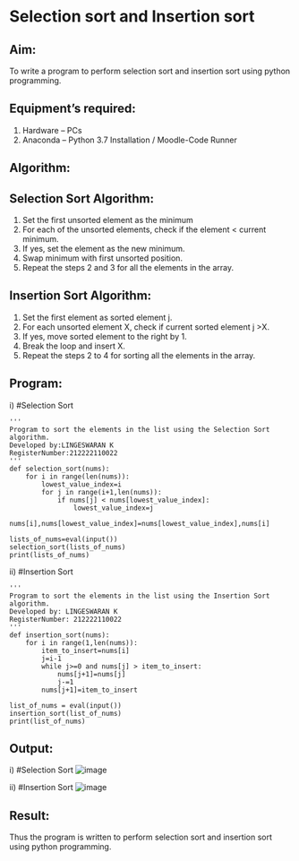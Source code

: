 # Selection sort and Insertion sort
## Aim:
To write a program to perform selection sort and insertion sort using python programming.
## Equipment’s required:
1.	Hardware – PCs
2.	Anaconda – Python 3.7 Installation / Moodle-Code Runner
## Algorithm:
## Selection Sort Algorithm:
1.	Set the first unsorted element as the minimum
2.	For each of the unsorted elements, check if the element < current minimum.
3.	If yes, set the element as the new minimum.
4.	Swap minimum with first unsorted position.
5.	Repeat the steps 2 and 3 for all the elements in the array.
## Insertion Sort Algorithm:
1.	Set the first element as sorted element j.
2.	For each unsorted element X, check if current sorted element j >X.
3.	If yes, move sorted element to the right by 1.
4.	Break the loop and insert X.
5.	Repeat the steps 2 to 4 for sorting all the elements in the array.
## Program:
i)	#Selection Sort
```
''' 
Program to sort the elements in the list using the Selection Sort algorithm.
Developed by:LINGESWARAN K
RegisterNumber:212222110022
'''
def selection_sort(nums):
    for i in range(len(nums)):
        lowest_value_index=i
        for j in range(i+1,len(nums)):
            if nums[j] < nums[lowest_value_index]:
                lowest_value_index=j
        nums[i],nums[lowest_value_index]=nums[lowest_value_index],nums[i]
        
lists_of_nums=eval(input())
selection_sort(lists_of_nums)
print(lists_of_nums)
```
ii)	#Insertion Sort
```
''' 
Program to sort the elements in the list using the Insertion Sort algorithm.
Developed by: LINGESWARAN K
RegisterNumber: 212222110022
'''
def insertion_sort(nums):
    for i in range(1,len(nums)):
        item_to_insert=nums[i]
        j=i-1
        while j>=0 and nums[j] > item_to_insert:
            nums[j+1]=nums[j]
            j-=1
        nums[j+1]=item_to_insert

list_of_nums = eval(input())
insertion_sort(list_of_nums)
print(list_of_nums)

```

## Output:
i)	#Selection Sort
![image](https://github.com/Lingeswaran04/Sorting-Algorithm/assets/119103865/fdce80cb-c2d5-4d0a-a7fe-7886c7e1f686)

ii)	#Insertion Sort
![image](https://github.com/Lingeswaran04/Sorting-Algorithm/assets/119103865/cf75fad2-d359-4123-93a9-f3c3977dbfcb)


## Result:
Thus the program is written to perform selection sort and insertion sort using python programming.
